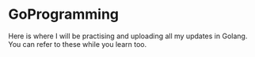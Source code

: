 # GoProgramming
Here is where I will be practising and uploading all my updates in Golang. You can refer to these while you learn too.
